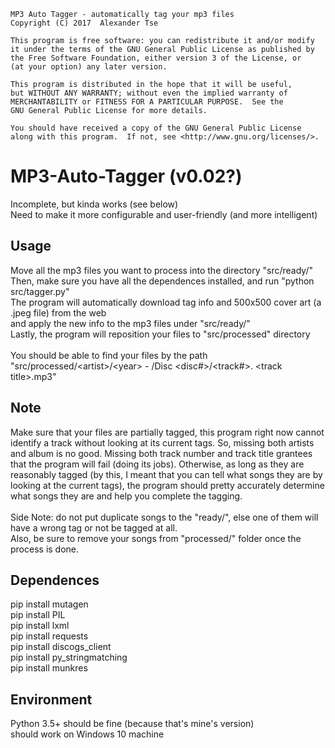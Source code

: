     MP3 Auto Tagger - automatically tag your mp3 files
    Copyright (C) 2017  Alexander Tse

    This program is free software: you can redistribute it and/or modify
    it under the terms of the GNU General Public License as published by
    the Free Software Foundation, either version 3 of the License, or
    (at your option) any later version.

    This program is distributed in the hope that it will be useful,
    but WITHOUT ANY WARRANTY; without even the implied warranty of
    MERCHANTABILITY or FITNESS FOR A PARTICULAR PURPOSE.  See the
    GNU General Public License for more details.

    You should have received a copy of the GNU General Public License
    along with this program.  If not, see <http://www.gnu.org/licenses/>.

# MP3-Auto-Tagger (v0.02?)
Incomplete, but kinda works (see below) <br>
Need to make it more configurable and user-friendly (and more intelligent)
## Usage
Move all the mp3 files you want to process into the directory "src/ready/" <br>
Then, make sure you have all the dependences installed, and run "python src/tagger.py" <br>
The program will automatically download tag info and 500x500 cover art (a .jpeg file) from the web <br>
and apply the new info to the mp3 files under "src/ready/" <br>
Lastly, the program will reposition your files to "src/processed" directory <br>
<br>
You should be able to find your files by the path <br>
"src/processed/\<artist>/\<year> - <album>/Disc \<disc#>/\<track#>. \<track title>.mp3"
<br>
## Note
Make sure that your files are partially tagged, this program right now cannot identify a track without looking at its current tags. So, missing both artists and album is no good. Missing both track number and track title grantees that the program will fail (doing its jobs). Otherwise, as long as they are reasonably tagged (by this, I meant that you can tell what songs they are by looking at the current tags), the program should pretty accurately determine what songs they are and help you complete the tagging.  <br>
<br>
Side Note: do not put duplicate songs to the "ready/", else one of them will have a wrong tag or not be tagged at all. <br>
Also, be sure to remove your songs from "processed/" folder once the process is done.
## Dependences
pip install mutagen <br>
pip install PIL <br>
pip install lxml <br>
pip install requests <br>
pip install discogs_client <br>
pip install py_stringmatching <br>
pip install munkres <br>
## Environment
Python 3.5+ should be fine (because that's mine's version) <br>
should work on Windows 10 machine


